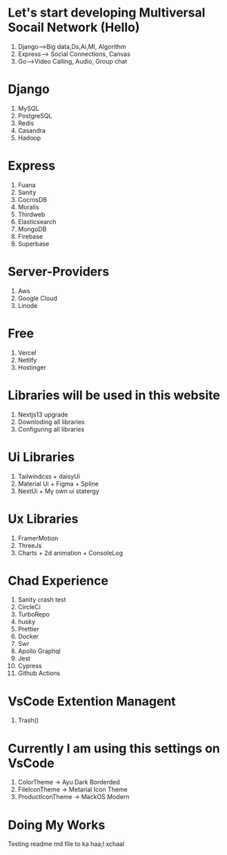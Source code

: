 # Let's start developing Multiversal Socail Network (Hello)
1. Django-->Big data,Ds,Ai,Ml, Algorithm
2. Express--> Social Connections, Canvas
3. Go-->Video Calling, Audio, Group chat
# Django
1. MySQL
2. PostgreSQL
3. Redis
4. Casandra
5. Hadoop
# Express
1. Fuana
2. Sanity
3. CocrosDB
4. Moralis
5. Thirdweb
6. Elasticsearch
7. MongoDB
8. Firebase
9. Superbase
# Server-Providers
1. Aws
2. Google Cloud
3. Linode
# Free
1. Vercel
2. Netlify
3. Hostinger
# Libraries will be used in this website
1. Nextjs13 upgrade
2. Downloding all libraries
3. Configuring all libraries
# Ui Libraries
1. Tailwindcss + daisyUi
2. Material Ui + Figma + Spline
3. NextUi + My own ui statergy
# Ux Libraries

1. FramerMotion
2. ThreeJs
3. Charts + 2d animation + ConsoleLog
# Chad Experience

1. Sanity crash test
2. CircleCi
3. TurboRepo
4. husky
5. Prettier
6. Docker
7. Swr
8. Apollo Graphql
9. Jest
10. Cypress
11. Github Actions
# VsCode Extention Managent

1. Trash()
# Currently I am using this settings on VsCode
1. ColorTheme -> Ayu Dark Borderded
2. FileIconTheme -> Metarial Icon Theme
3. ProductIconTheme -> MackOS Modern


# Doing My Works
Testing readme md file to ka haa;l xchaal  









































































